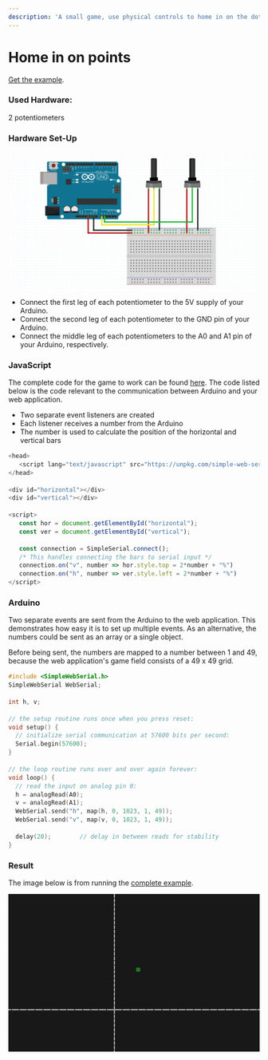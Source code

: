 ```yaml
---
description: 'A small game, use physical controls to home in on the dot!'
---
```


# Home in on points

[Get the example](https://github.com/fmgrafikdesign/SimpleWebSerialJS/tree/main/examples/home-in-on-point-with-2-potentiometers).

### Used Hardware:

2 potentiometers

### Hardware Set-Up

![](../.gitbook/assets/home-in-on-two-points-fritzing.png)

* Connect the first leg of each potentiometer to the 5V supply of your Arduino.
* Connect the second leg of each potentiometer to the GND pin of your Arduino.
* Connect the middle leg of each potentiometers to the A0 and A1 pin of your Arduino, respectively.

### JavaScript

The complete code for the game to work can be found [here](https://github.com/fmgrafikdesign/SimpleWebSerialJS/blob/main/examples/home-in-on-point-with-2-potentiometers/home-in-on-point-with-2-potentiometers.html). The code listed below is the code relevant to the communication between Arduino and your web application.

* Two separate event listeners are created
* Each listener receives a number from the Arduino
* The number is used to calculate the position of the horizontal and vertical bars

```javascript
<head>
   <script lang="text/javascript" src="https://unpkg.com/simple-web-serial@latest/dist/simple-serial.min.js"></script>
</head>

<div id="horizontal"></div>
<div id="vertical"></div>   
   
<script>
   const hor = document.getElementById("horizontal");
   const ver = document.getElementById("vertical");
   
   const connection = SimpleSerial.connect();
   /* This handles connecting the bars to serial input */
   connection.on("v", number => hor.style.top = 2*number + "%")
   connection.on("h", number => ver.style.left = 2*number + "%")
</script>
```

### Arduino

Two separate events are sent from the Arduino to the web application. This demonstrates how easy it is to set up multiple events. As an alternative, the numbers could be sent as an array or a single object.

Before being sent, the numbers are mapped to a number between 1 and 49, because the web application's game field consists of a 49 x 49 grid.

```cpp
#include <SimpleWebSerial.h>
SimpleWebSerial WebSerial;

int h, v;

// the setup routine runs once when you press reset:
void setup() {
  // initialize serial communication at 57600 bits per second:
  Serial.begin(57600);
}

// the loop routine runs over and over again forever:
void loop() {
  // read the input on analog pin 0:
  h = analogRead(A0);
  v = analogRead(A1);
  WebSerial.send("h", map(h, 0, 1023, 1, 49));
  WebSerial.send("v", map(v, 0, 1023, 1, 49));

  delay(20);        // delay in between reads for stability
}

```

### Result

The image below is from running the [complete example](https://github.com/fmgrafikdesign/SimpleWebSerialJS/tree/main/examples/home-in-on-point-with-2-potentiometers).

![](../.gitbook/assets/image%20%281%29.png)

